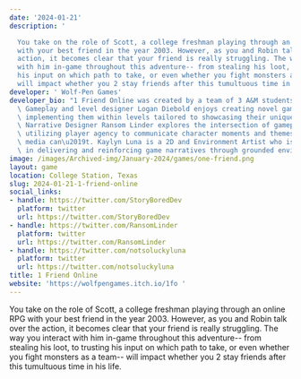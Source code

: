```yaml
---
date: '2024-01-21'
description: '

  You take on the role of Scott, a college freshman playing through an online RPG
  with your best friend in the year 2003. However, as you and Robin talk over the
  action, it becomes clear that your friend is really struggling. The way you interact
  with him in-game throughout this adventure-- from stealing his loot, to trusting
  his input on which path to take, or even whether you fight monsters as a team--
  will impact whether you 2 stay friends after this tumultuous time in his life.'
developer: ' Wolf-Pen Games'
developer_bio: "1 Friend Online was created by a team of 3 A&M students over 6 months.\
  \ Gameplay and level designer Logan Diebold enjoys creating novel game systems and\
  \ implementing them within levels tailored to showcasing their unique elements.\
  \ Narrative Designer Ransom Linder explores the intersection of gameplay and story,\
  \ utilizing player agency to communicate character moments and themes in ways other\
  \ media can\u2019t. Kaylyn Luna is a 2D and Environment Artist who is most interested\
  \ in delivering and reinforcing game narratives through grounded environmental storytelling."
image: /images/Archived-img/January-2024/games/one-friend.png
layout: game
location: College Station, Texas
slug: 2024-01-21-1-friend-online
social_links:
- handle: https://twitter.com/StoryBoredDev
  platform: twitter
  url: https://twitter.com/StoryBoredDev
- handle: https://twitter.com/RansomLinder
  platform: twitter
  url: https://twitter.com/RansomLinder
- handle: https://twitter.com/notsoluckyluna
  platform: twitter
  url: https://twitter.com/notsoluckyluna
title: 1 Friend Online
website: 'https://wolfpengames.itch.io/1fo '
---
```



You take on the role of Scott, a college freshman playing through an online RPG with your best friend in the year 2003. However, as you and Robin talk over the action, it becomes clear that your friend is really struggling. The way you interact with him in-game throughout this adventure-- from stealing his loot, to trusting his input on which path to take, or even whether you fight monsters as a team-- will impact whether you 2 stay friends after this tumultuous time in his life.